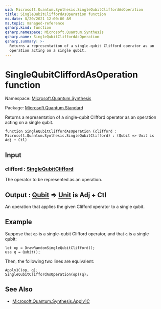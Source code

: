 ```yaml
---
uid: Microsoft.Quantum.Synthesis.SingleQubitCliffordAsOperation
title: SingleQubitCliffordAsOperation function
ms.date: 8/20/2021 12:00:00 AM
ms.topic: managed-reference
qsharp.kind: function
qsharp.namespace: Microsoft.Quantum.Synthesis
qsharp.name: SingleQubitCliffordAsOperation
qsharp.summary: >-
  Returns a representation of a single-qubit Clifford operator as an
  operation acting on a single qubit.
---
```


# SingleQubitCliffordAsOperation function

Namespace: [Microsoft.Quantum.Synthesis](xref:Microsoft.Quantum.Synthesis)

Package: [Microsoft.Quantum.Standard](https://nuget.org/packages/Microsoft.Quantum.Standard)


Returns a representation of a single-qubit Clifford operator as anoperation acting on a single qubit.

```qsharp
function SingleQubitCliffordAsOperation (clifford : Microsoft.Quantum.Synthesis.SingleQubitClifford) : (Qubit => Unit is Adj + Ctl)
```


## Input

### clifford : [SingleQubitClifford](xref:Microsoft.Quantum.Synthesis.SingleQubitClifford)

The operator to be represented as an operation.



## Output : [Qubit](xref:microsoft.quantum.qsharp.valueliterals#qubit-literals) => [Unit](xref:microsoft.quantum.qsharp.valueliterals#unit-literal)  is Adj + Ctl

An operation that applies the given Clifford operator to a singlequbit.

## Example

Suppose that `op` is a single-qubit Clifford operator, and that`q` is a single qubit:```qsharplet op = DrawRandomSingleQubitClifford();use q = Qubit();```Then, the following two lines are equivalent:```qsharpApply1C(op, q);SingleQubitCliffordAsOperation(op)(q);```

## See Also

- [Microsoft.Quantum.Synthesis.Apply1C](xref:Microsoft.Quantum.Synthesis.Apply1C)